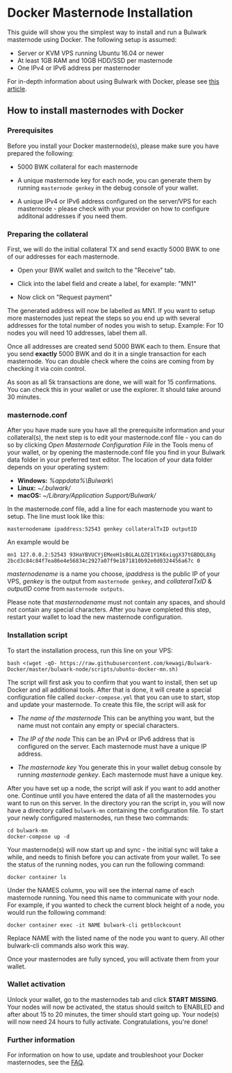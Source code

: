 # Docker Masternode Installation

This guide will show you the simplest way to install and run a Bulwark masternode using Docker. The following setup is assumed:

- Server or KVM VPS running Ubuntu 16.04 or newer
- At least 1GB RAM and 10GB HDD/SSD per masternode
- One IPv4 or IPv6 address per masternoder

For in-depth information about using Bulwark with Docker, please see [this article](/FAQs/Docker-FAQ/).

## How to install masternodes with Docker

### Prerequisites

Before you install your Docker masternode(s), please make sure you have prepared the following:

- 5000 BWK collateral for each masternode

- A unique masternode key for each node, you can generate them by running `masternode genkey` in the debug console of your wallet.

- A unique IPv4 or IPv6 address configured on the server/VPS for each masternode - please check with your provider on how to configure additonal addresses if you need them.

### Preparing the collateral

First, we will do the initial collateral TX and send exactly 5000 BWK to one of our addresses for each masternode.

- Open your BWK wallet and switch to the "Receive" tab.

- Click into the label field and create a label, for example: "MN1"

- Now click on "Request payment"

The generated address will now be labelled as MN1. If you want to setup more masternodes just repeat the steps so you end up with several addresses for the total number of nodes you wish to setup. Example: For 10 nodes you will need 10 addresses, label them all.

Once all addresses are created send 5000 BWK each to them. Ensure that you send **exactly** 5000 BWK and do it in a single transaction for each masternode. You can double check where the coins are coming from by checking it via coin control.

As soon as all 5k transactions are done, we will wait for 15 confirmations. You can check this in your wallet or use the explorer. It should take around 30 minutes.

### masternode.conf

After you have made sure you have all the prerequisite information and your collateral(s), the next step is to edit your masternode.conf file - you can do so by clicking _Open Masternode Configuration File_ in the Tools menu of your wallet, or by opening the masternode.conf file you find in your Bulwark data folder in your preferred text editor. The location of your data folder depends on your operating system:

- **Windows:** _%appdata%\Bulwark\\_
- **Linux:** _~/.bulwark/_
- **macOS:** _~/Library/Application Support/Bulwark/_

In the masternode.conf file, add a line for each masternode you want to setup. The line must look like this:

```text
masternodename ipaddress:52543 genkey collateralTxID outputID
```

An example would be

```text
mn1 127.0.0.2:52543 93HaYBVUCYjEMeeH1sBGLALQZE1Y1K6xiqgX37tGBDQL8Xg 2bcd3c84c84f7ea86e4e56834c2927a07f9e1871810b92e0d0324456a67c 0
```

_masternodename_ is a name you choose, _ipaddress_ is the public IP of your VPS, _genkey_ is the output from `masternode genkey`, and _collateralTxID_ & _outputID_ come from `masternode outputs`.

Please note that _masternodename_ must not contain any spaces, and should not contain any special characters. After you have completed this step, restart your wallet to load the new masternode configuration.

### Installation script

To start the installation process, run this line on your VPS:

```text
bash <(wget -qO- https://raw.githubusercontent.com/kewagi/Bulwark-Docker/master/bulwark-node/scripts/ubuntu-docker-mn.sh)
```

The script will first ask you to confirm that you want to install, then set up Docker and all additional tools. After that is done, it will create a special configuration file called `docker-compose.yml` that you can use to start, stop and update your masternode. To create this file, the script will ask for

- _The name of the masternode_
  This can be anything you want, but the name must not contain any empty or special characters.

- _The IP of the node_
  This can be an IPv4 or IPv6 address that is configured on the server. Each masternode must have a unique IP address.

- _The masternode key_
  You generate this in your wallet debug console by running _masternode genkey_. Each masternode must have a unique key.

After you have set up a node, the script will ask if you want to add another one. Continue until you have entered the data of all the masternodes you want to run on this server. In the directory you ran the script in, you will now have a directory called `bulwark-mn` containing the configuration file. To start your newly configured masternodes, run these two commands:

```text
cd bulwark-mn
docker-compose up -d
```

Your masternode(s) will now start up and sync - the initial sync will take a while, and needs to finish before you can activate from your wallet. To see the status of the running nodes, you can run the following command:

```text
docker container ls
```

Under the NAMES column, you will see the internal name of each masternode running. You need this name to communicate with your node. For example, if you wanted to check the current block height of a node, you would run the following command:

```text
docker container exec -it NAME bulwark-cli getblockcount
```

Replace NAME with the listed name of the node you want to query. All other bulwark-cli commands also work this way.

Once your masternodes are fully synced, you will activate them from your wallet.

### Wallet activation

Unlock your wallet, go to the masternodes tab and click **START MISSING**. Your nodes will now be activated, the status should switch to ENABLED and after about 15 to 20 minutes, the timer should start going up. Your node(s) will now need 24 hours to fully activate. Congratulations, you're done!

### Further information

For information on how to use, update and troubleshoot your Docker masternodes, see the [FAQ](/FAQs/Docker-FAQ/).
